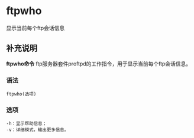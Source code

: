 #  ftpwho

显示当前每个ftp会话信息

##  补充说明

**ftpwho命令** ftp服务器套件proftpd的工作指令，用于显示当前每个ftp会话信息。

###  语法

    
    
    ftpwho(选项)
    

###  选项

    
    
    -h：显示帮助信息；
    -v：详细模式，输出更多信息。
    

